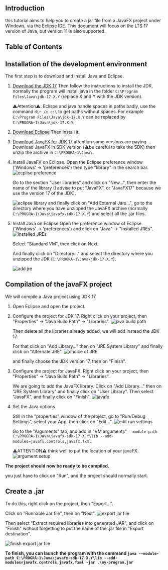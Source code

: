 ## Introduction

this tutorial aims to help you to create a jar file from a JavaFX project under Windows, via the Eclipse IDE.
This document will focus on the LTS 17 version of Java, but version 11 is also supported.

## Table of Contents

## Installation of the development environment

The first step is to download and install Java and Eclipse.

1. [Download the JDK 17](https://www.oracle.com/java/technologies/downloads/#java17)
   Then follow the instructions to install the JDK, normally the program will install java in the folder `C:\Program Files\Java\jdk-17.X.Y` (replace X and Y with the JDK version).

   ⚠️Attention⚠️: Eclispe and java handle spaces in paths badly, use the command `dir /x c:\` to get paths without spaces.
   For example `C:\Program Files\Java\jdk-17.X.Y` can be replaced by `C:\PROGRA~1\Java\jdk-17.X.Y`.

2. [Download Eclipse](https://www.eclipse.org/downloads/download.php?file=/technology/epp/downloads/release/mars/R/eclipse-java-luna-R-win32-x86_64.zip&mirror_id=101)
   Then install it.

3. [Download JavaFX for JDK 17](https://gluonhq.com/products/javafx/) attention some versions are paying ...
   Download JavaFX in SDK version (⚠️be careful to take the SDK) then unzip the archive in `C:\PROGRA~1\Java\`.

4. Install JavaFX on Eclipse.
   Open the Eclipse preference window ('Windows' -> 'preferences') then type "library" in the search bar.
   ![ecplise preference](https://i.ibb.co/86HD1Dz/preferences-eclipse1.png)

   Go to the section "User libraries" and click on "New...", then enter the name of the library (I advise to put "JavaFX", or "JavaFX17" because we use the version 17 of the JDK).

   ![eclipse library](https://i.ibb.co/yVKzmQC/user-libraries-eclipse.png)
   and finally click on "Add External Jars...", go to the directory where you have unzipped the JavaFX archive (normally `C:\PROGRA~1\Java\javafx-sdk-17.X.Y`) and select all the .jar files.

5. Install Java on Eclipse
   Open the preference window of Eclipse ('Windows' -> 'preferences') and click on "Java" -> "Installed JREs".
   ![Installed JREs](https://i.ibb.co/HPs8Tf5/installed-jre-ecplise.png)

   Select "Standard VM", then click on Next.

   And finally click on "Directory..." and select the directory where you unzipped the JDK (`C:\PROGRA~1\Java\jdk-17.X.Y`).

   ![add jre](https://i.ibb.co/c1LzgHx/add-jre-eclipse.png)

## Compilation of the javaFX project

We will compile a Java project using JDK 17.

1. Open Eclipse and open the project.

2. Configure the project for JDK 17.
   Right click on your project, then "Properties" -> "Java Build Path" -> "Libraries".
   ![java build path](https://i.ibb.co/Cs43jdH/java-build-path-eclipse.png)

   Then delete all the libraries already added, we will add instead the JDK 17.

   For that click on "Add Library..." then on "JRE System Library" and finally click on "Alternate JRE".
   ![choice of JRE](https://i.ibb.co/ygHVm1K/jre-choices-17.png)

   and finally choose the JDK version 17, then on "Finish".

3. Configure the project for JavaFX.
   Right click on your project, then "Properties" -> "Java Build Path" -> "Libraries".

   We are going to add the JavaFX library. Click on "Add Library..." then on "JRE System Library" and finally click on "User Library".
   Then select "JavaFX", and finally click on "Finish".
   ![javafx](https://i.ibb.co/gPzX2x6/user-library-javafx.png)

4. Set the Java options

   Still in the "properties" window of the project, go to "Run/Debug Settings", select your App, then click on "Edit...".
   ![edit run settings](https://i.ibb.co/6WcbbqK/run-debug-setting-eclipse.png)

   Go to the "Arguments" tab, and add in "VM arguments" `--module-path C:\PROGRA~1\Java\javafx-sdk-17.X.Y\lib --add-modules=javafx.controls,javafx.fxml`.

   ⚠️ATTENTION⚠️ think well to put the location of your javaFX.
   ![argument setup](https://i.ibb.co/25hqvKh/edit-configuration-eclipse.png)

**The project should now be ready to be compiled.**

you just have to click on "Run", and the project should normally start.

## Create a .jar

To do this, right click on the project, then "Export...".

Click on "Runnable Jar file", then on "Next".
![export jar file](https://i.ibb.co/FJ6mZh6/export-jar-eclipse.png)

Then select "Extract required libraries into generated JAR", and click on "Finish" without forgetting to put the name of the .jar file in "Export destination".

![finish export jar file](https://i.ibb.co/QFbG0SM/extract-libraries-eclipse.png)

**To finish, you can launch the program with the command `java --module-path C:\PROGRA~1\Java\javafx-sdk-17.X.Y\lib --add-modules=javafx.controls,javafx.fxml -jar .\my-program.jar`**
